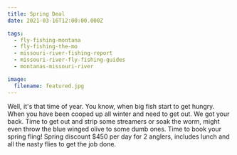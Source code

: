 ```yaml
---
title: Spring Deal
date: 2021-03-16T12:00:00.000Z

tags:
  - fly-fishing-montana
  - fly-fishing-the-mo
  - missouri-river-fishing-report
  - missouri-river-fly-fishing-guides
  - montanas-missouri-river

image:
  filename: featured.jpg
---
```


Well, it's that time of year. You know, when big fish start to get hungry. When you have been cooped up all winter and need to get out. We got your back. Time to get out and strip some streamers or soak the worm, might even throw the blue winged olive to some dumb ones. Time to book your spring fling! Spring discount $450 per day for 2 anglers, includes lunch and all the nasty flies to get the job done.
